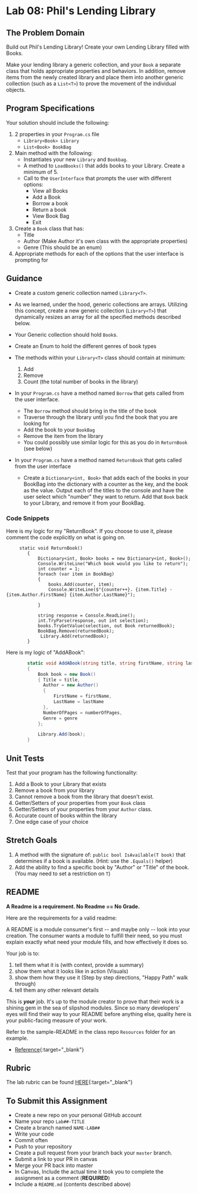 # Lab 08: Phil's Lending Library 

## The Problem Domain
Build out Phil's Lending Library! Create your own Lending Library filled with Books.

Make your lending library a generic collection, and your `Book` a separate class that holds appropriate properties and behaviors. In addition, remove items from the newly created library and place them into another generic collection (such as a `List<T>`) to prove the movement of the individual objects. 

## Program Specifications

Your solution should include the following:

1. 2 properties in your `Program.cs` file
   - `Library<Book> Library`
   - `List<Book> BookBag`
1. Main method with the following:
   - Instantiates your new `Library` and `Bookbag`.
   - A method to `LoadBooks()` that adds books to your Library. Create a minimum of 5. 
   - Call to the `UserInterface` that prompts the user with different options:
     - View all Books
     - Add a Book
     - Borrow a book
     - Return a book
     - View Book Bag
     - Exit
1. Create a `Book` class that has:
    - Title
	- Author (Make Author it's own class with the appropriate properties)
	- Genre (This should be an enum)
1. Appropriate methods for each of the options that the user interface is prompting for


## Guidance
- Create a custom generic collection named `Library<T>`.
- As we learned, under the hood, generic collections are arrays. Utilizing this concept, create a new generic collection (`Library<T>`) that dynamically resizes an array for all the specified methods described below.
- Your Generic collection should hold `Book`s.
- Create an Enum to hold the different genres of book types
- The methods within your `Library<T>` class should contain at minimum:
	1. Add
	1. Remove
	1. Count (the total number of books in the library)

- In your `Program.cs` have a method named `Borrow` that gets called from the user interface. 
  - The `Borrow` method should bring in the title of the book
  - Traverse through the library until you find the book that you are looking for
  - Add the book to your `BookBag`
  - Remove the item from the library 
  - You could possibly use similar logic for this as you do in `ReturnBook` (see below)
- In your `Program.cs` have a method named `ReturnBook` that gets called from the user interface
  - Create a `Dictionary<int, Book>` that adds each of the books in your BookBag into the dictionary with a counter as the key, and the book as the value. Output each of the titles to the console and have the user select which "number" they want to return. Add that `Book` back to your Library, and remove it from your BookBag.

### Code Snippets

Here is my logic for my "ReturnBook". If you choose to use it, please comment the code explicitly on what is going on. 

```chsar''
     static void ReturnBook()
        {
            Dictionary<int, Book> books = new Dictionary<int, Book>();
            Console.WriteLine("Which book would you like to return");
            int counter = 1;
            foreach (var item in BookBag)
            {
                books.Add(counter, item);
                Console.WriteLine($"{counter++}. {item.Title} - {item.Author.FirstName} {item.Author.LastName}");

            }

            string response = Console.ReadLine();
            int.TryParse(response, out int selection);
            books.TryGetValue(selection, out Book returnedBook);
            BookBag.Remove(returnedBook);
             Library.Add(returnedBook);
        }

```

Here is my logic of "AddABook": 
```csharp
        static void AddABook(string title, string firstName, string lastName, int numberOfPages, Genre genre)
        {
            Book book = new Book()
            { Title = title,
              Author = new Author()
              {
                  FirstName = firstName,
                  LastName = lastName
              },
              NumberOfPages = numberOfPages,
              Genre = genre
            };

            Library.Add(book);
        }
```

## Unit Tests
Test that your program has the following functionality:
1. Add a Book to your Library that exists
1. Remove a book from your library
1. Cannot remove a book from the library that doesn't exist. 
1. Getter/Setters of your properties from your `Book` class
1. Getter/Setters of your properties from your `Author` class.
1. Accurate count of books within the library
1. One edge case of your choice

## Stretch Goals

1. A method with the signature of: `public bool IsAvailable(T book)` that determines if a book is available. (Hint: use the `.Equals()` helper)
1. Add the ability to find a specific book by "Author" or "Title" of the book.(You may need to set a restriction on `T`)

## README
**A Readme is a requirement. No Readme == No Grade.**

Here are the requirements for a valid readme: <br />

A README is a module consumer's first -- and maybe only -- look into your creation. The consumer wants a module to fulfill their need, so you must explain exactly what need your module fills, and how effectively it does so.

Your job is to:

1. tell them what it is (with context, provide a summary)
1. show them what it looks like in action (Visuals)
1. show them how they use it (Step by step directions, "Happy Path" walk through)
1. tell them any other relevant details

This is ***your*** job. It's up to the module creator to prove that their work is a shining gem in the sea of slipshod modules. Since so many developers' eyes will find their way to your README before anything else, quality here is your public-facing measure of your work.

Refer to the sample-README in the class repo `Resources` folder for an example. 
- [Reference](https://github.com/noffle/art-of-readme){:target="_blank"} 

## Rubric

The lab rubric can be found [HERE](../../Resources/rubric){:target="_blank"}

## To Submit this Assignment
- Create a new repo on your personal GitHub account
- Name your repo `Lab##-TITLE`
- Create a branch named `NAME-LAB##`
- Write your code
- Commit often
- Push to your repository
- Create a pull request from your branch back your `master` branch.
- Submit a link to your PR in canvas
- Merge your PR back into master
- In Canvas, Include the actual time it took you to complete the assignment as a comment (**REQUIRED**)
- Include a `README.md` (contents described above)